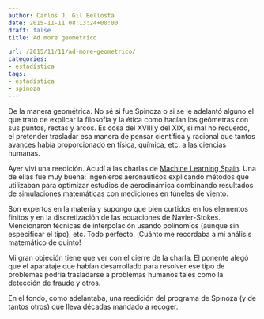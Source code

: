 ```yaml
---
author: Carlos J. Gil Bellosta
date: 2015-11-11 08:13:24+00:00
draft: false
title: Ad more geometrico

url: /2015/11/11/ad-more-geometrico/
categories:
- estadística
tags:
- estadística
- spinoza
---
```


De la manera geométrica. No sé si fue Spinoza o si se le adelantó alguno el que trató de explicar la filosofía y la ética como hacían los geómetras con sus puntos, rectas y arcos. Es cosa del XVIII y del XIX, si mal no recuerdo, el pretender trasladar esa manera de pensar científica y racional que tantos avances había proporcionado en física, química, etc. a las ciencias humanas.

Ayer viví una reedición. Acudí a las charlas de [Machine Learning Spain](http://www.meetup.com/MachineLearningSpain/). Una de ellas fue muy buena: ingenieros aeronáuticos explicando métodos que utilizaban para optimizar estudios de aerodinámica combinando resultados de simulaciones matemáticas con mediciones en túneles de viento.

Son expertos en la materia y supongo que bien curtidos en los elementos finitos y en la discretización de las ecuaciones de Navier-Stokes. Mencionaron técnicas de interpolación usando polinomios (aunque sin especificar el tipo), etc. Todo perfecto. ¡Cuánto me recordaba a mi análisis matemático de quinto!

Mi gran objeción tiene que ver con el cierre de la charla. El ponente alegó que el aparataje que habían desarrollado para resolver ese tipo de problemas podría trasladarse a problemas humanos tales como la detección de fraude y otros.

En el fondo, como adelantaba, una reedición del programa de Spinoza (y de tantos otros) que lleva décadas mandado a recoger.
